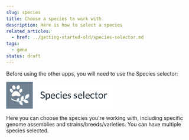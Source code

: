 ```yaml
---
slug: species
title: Choose a species to work with
description: Here is how to select a species
related_articles:
  - href: ../getting-started-old/species-selector.md
tags:
  - gene
status: draft
---
```

Before using the other apps, you will need to use the Species selector:

![](../../id-species-selector.svg)

Here you can choose the species you're working with, including specific genome assemblies and strains/breeds/varieties. You can have multiple species selected.
